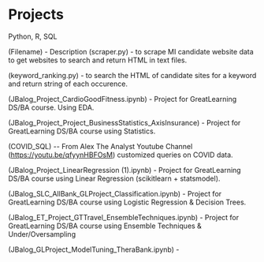 # Projects
Python, R, SQL

(Filename) - Description
(scraper.py) - to scrape MI candidate website data to get websites to search and return HTML in text files.

(keyword_ranking.py) - to search the HTML of candidate sites for a keyword and return string of each occurence.

(JBalog_Project_CardioGoodFitness.ipynb) - Project for GreatLearning DS/BA course. Using EDA.

(JBalog_Project_Project_BusinessStatistics_AxisInsurance) - Project for GreatLearning DS/BA course using Statistics.

(COVID_SQL) -- From Alex The Analyst Youtube Channel (https://youtu.be/qfyynHBFOsM) customized queries on COVID data.

(JBalog_Project_LinearRegression (1).ipynb) - Project for GreatLearning DS/BA course using Linear Regression (scikitlearn + statsmodel).

(JBalog_SLC_AllBank_GLProject_Classification.ipynb) - Project for GreatLearning DS/BA course using Logistic Regression & Decision Trees.

(JBalog_ET_Project_GTTravel_EnsembleTechniques.ipynb) - Project for GreatLearning DS/BA course using Ensemble Techniques & Under/Oversampling

(JBalog_GLProject_ModelTuning_TheraBank.ipynb) - 
